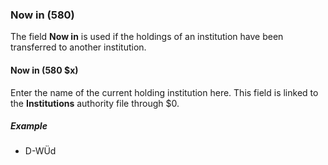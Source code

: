 ### Now in (580)

The field **Now in** is used if the holdings of an institution have been transferred to another institution.

#### Now in (580 $x)

Enter the name of the current holding
institution here. This field is linked to the **Institutions** authority file through $0.  

##### Example

- D-WÜd
